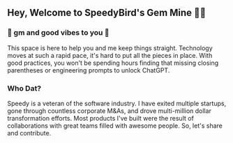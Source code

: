 ## Hey, Welcome to SpeedyBird's Gem Mine 🦅💎

### 🐛 gm and good vibes to you 🐛
  
This space is here to help you and me keep things straight.  Technology moves at such a rapid pace, it's hard to put all the pieces in place.  With good practices, you won't be spending hours finding that missing closing parentheses or engineering prompts to unlock ChatGPT.  
 
###  Who Dat?

Speedy is a veteran of the software industry.  I have exited multiple startups, gone through countless corporate M&As, and drove multi-million dollar transformation efforts.  Most products I've built were the result of collaborations with great teams filled with awesome people.  So, let's share and contribute.
